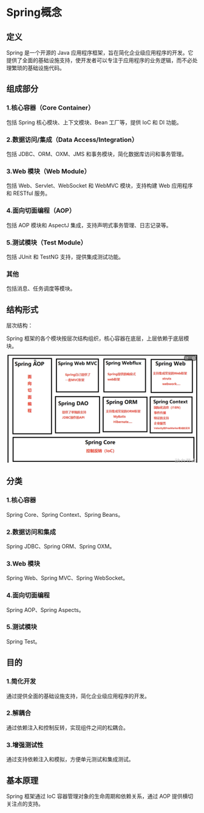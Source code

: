 # Spring概念

## 定义

Spring 是一个开源的 Java 应用程序框架，旨在简化企业级应用程序的开发。它提供了全面的基础设施支持，使开发者可以专注于应用程序的业务逻辑，而不必处理繁琐的基础设施代码。

## 组成部分

### 1.核心容器（Core Container）

包括 Spring 核心模块、上下文模块、Bean 工厂等，提供 IoC 和 DI 功能。

### 2.数据访问/集成（Data Access/Integration）

包括 JDBC、ORM、OXM、JMS 和事务模块，简化数据库访问和事务管理。

### 3.Web 模块（Web Module）

包括 Web、Servlet、WebSocket 和 WebMVC 模块，支持构建 Web 应用程序和 RESTful 服务。

### 4.面向切面编程（AOP）

包括 AOP 模块和 AspectJ 集成，支持声明式事务管理、日志记录等。

### 5.测试模块（Test Module）

包括 JUnit 和 TestNG 支持，提供集成测试功能。

### 其他

包括消息、任务调度等模块。

## 结构形式

层次结构：

Spring 框架的各个模块按层次结构组织，核心容器在底层，上层依赖于底层模块。

![image-20240805162524957](../../TyporaImage/Spring/image-20240805162524957.png)

## 分类

### 1.核心容器

Spring Core、Spring Context、Spring Beans。

### 2.数据访问和集成

Spring JDBC、Spring ORM、Spring OXM。

### 3.Web 模块

Spring Web、Spring MVC、Spring WebSocket。

### 4.面向切面编程

Spring AOP、Spring Aspects。

### 5.测试模块

Spring Test。



## 目的

### 1.简化开发

通过提供全面的基础设施支持，简化企业级应用程序的开发。

### 2.解耦合

通过依赖注入和控制反转，实现组件之间的松耦合。

### 3.增强测试性

通过支持依赖注入和模拟，方便单元测试和集成测试。

## 基本原理

Spring 框架通过 IoC 容器管理对象的生命周期和依赖关系，通过 AOP 提供横切关注点的支持。